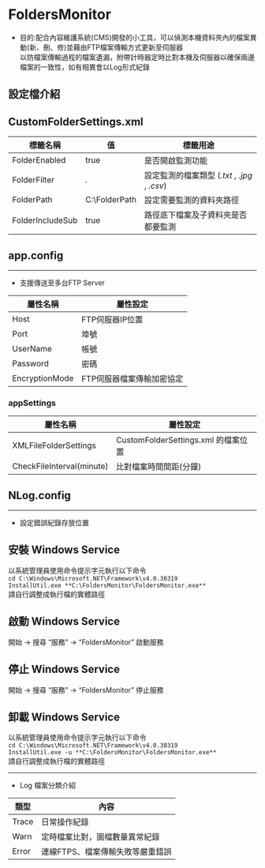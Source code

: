 # FoldersMonitor

* 目的:配合內容維護系統(CMS)開發的小工具，可以偵測本機資料夾內的檔案異動(新、刪、修)並藉由FTP檔案傳輸方式更新至伺服器  
以防檔案傳輸過程的檔案遺漏，附帶計時器定時比對本機及伺服器以確保兩邊檔案的一致性，如有相異會以Log形式紀錄

## 設定檔介紹

CustomFolderSettings.xml
---
|標籤名稱|	值|	標籤用途
|---|---|---|
|FolderEnabled|	true|	是否開啟監測功能|
|FolderFilter|	*.*|	設定監測的檔案類型 (*.txt* , *.jpg* , *.csv*) |
|FolderPath|	C:\FolderPath|	設定需要監測的資料夾路徑|
|FolderIncludeSub	|true|	路徑底下檔案及子資料夾是否都要監測|

## app.config
---
* 支援傳送至多台FTP Server

|屬性名稱	|屬性設定|
|---|---|
|Host|	FTP伺服器IP位置|
|Port|	埠號|
|UserName|	帳號|
|Password|	密碼|
|EncryptionMode|	FTP伺服器檔案傳輸加密協定|

### appSettings
|屬性名稱	|屬性設定|
|---|---|
|XMLFileFolderSettings|	CustomFolderSettings.xml 的檔案位置|
|CheckFileInterval(minute)|	比對檔案時間間距(分鐘)|

## NLog.config
---
* 設定錯誤紀錄存放位置

## 安裝 Windows Service
以系統管理員使用命令提示字元執行以下命令  
`cd C:\Windows\Microsoft.NET\Framework\v4.0.30319`  
`InstallUtil.exe **C:\FoldersMonitor\FoldersMonitor.exe**`  
請自行調整成執行檔的實體路徑

## 啟動 Windows Service
開始 -> 搜尋 “服務” -> “FoldersMonitor” 啟動服務

## 停止 Windows Service
開始 -> 搜尋 “服務” -> “FoldersMonitor” 停止服務

## 卸載 Windows Service
以系統管理員使用命令提示字元執行以下命令  
`cd C:\Windows\Microsoft.NET\Framework\v4.0.30319`  
`InstallUtil.exe -u **C:\FoldersMonitor\FoldersMonitor.exe**`  
請自行調整成執行檔的實體路徑

---
* Log 檔案分類介紹  

|類型|	內容|
|---|---|
|Trace|	日常操作紀錄|
|Warn|	定時檔案比對，圖檔數量異常紀錄|
|Error|	連線FTPS、檔案傳輸失敗等嚴重錯誤|




